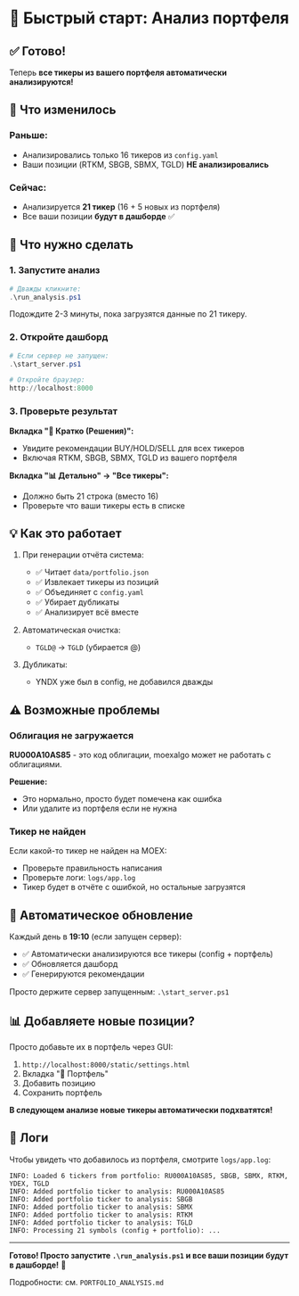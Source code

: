 # 🚀 Быстрый старт: Анализ портфеля

## ✅ Готово! 

Теперь **все тикеры из вашего портфеля автоматически анализируются!**

## 📝 Что изменилось

### Раньше:
- Анализировались только 16 тикеров из `config.yaml`
- Ваши позиции (RTKM, SBGB, SBMX, TGLD) **НЕ анализировались**

### Сейчас:
- Анализируется **21 тикер** (16 + 5 новых из портфеля)
- Все ваши позиции **будут в дашборде** ✅

## 🎯 Что нужно сделать

### 1. Запустите анализ

```powershell
# Дважды кликните:
.\run_analysis.ps1
```

Подождите 2-3 минуты, пока загрузятся данные по 21 тикеру.

### 2. Откройте дашборд

```powershell
# Если сервер не запущен:
.\start_server.ps1

# Откройте браузер:
http://localhost:8000
```

### 3. Проверьте результат

**Вкладка "🎯 Кратко (Решения)":**
- Увидите рекомендации BUY/HOLD/SELL для всех тикеров
- Включая RTKM, SBGB, SBMX, TGLD из вашего портфеля

**Вкладка "📊 Детально" → "Все тикеры":**
- Должно быть 21 строка (вместо 16)
- Проверьте что ваши тикеры есть в списке

## 💡 Как это работает

1. При генерации отчёта система:
   - ✅ Читает `data/portfolio.json`
   - ✅ Извлекает тикеры из позиций
   - ✅ Объединяет с `config.yaml`
   - ✅ Убирает дубликаты
   - ✅ Анализирует всё вместе

2. Автоматическая очистка:
   - `TGLD@` → `TGLD` (убирается @)
   
3. Дубликаты:
   - YNDX уже был в config, не добавился дважды

## ⚠️ Возможные проблемы

### Облигация не загружается

**RU000A10AS85** - это код облигации, moexalgo может не работать с облигациями.

**Решение:**
- Это нормально, просто будет помечена как ошибка
- Или удалите из портфеля если не нужна

### Тикер не найден

Если какой-то тикер не найден на MOEX:
- Проверьте правильность написания
- Проверьте логи: `logs/app.log`
- Тикер будет в отчёте с ошибкой, но остальные загрузятся

## 🔄 Автоматическое обновление

Каждый день в **19:10** (если запущен сервер):
- ✅ Автоматически анализируются все тикеры (config + портфель)
- ✅ Обновляется дашборд
- ✅ Генерируются рекомендации

Просто держите сервер запущенным: `.\start_server.ps1`

## 📊 Добавляете новые позиции?

Просто добавьте их в портфель через GUI:

1. `http://localhost:8000/static/settings.html`
2. Вкладка "💼 Портфель"
3. Добавить позицию
4. Сохранить портфель

**В следующем анализе новые тикеры автоматически подхватятся!**

## 📝 Логи

Чтобы увидеть что добавилось из портфеля, смотрите `logs/app.log`:

```
INFO: Loaded 6 tickers from portfolio: RU000A10AS85, SBGB, SBMX, RTKM, YDEX, TGLD
INFO: Added portfolio ticker to analysis: RU000A10AS85
INFO: Added portfolio ticker to analysis: SBGB
INFO: Added portfolio ticker to analysis: SBMX
INFO: Added portfolio ticker to analysis: RTKM
INFO: Added portfolio ticker to analysis: TGLD
INFO: Processing 21 symbols (config + portfolio): ...
```

---

**Готово! Просто запустите `.\run_analysis.ps1` и все ваши позиции будут в дашборде!** 🎉

Подробности: см. `PORTFOLIO_ANALYSIS.md`

